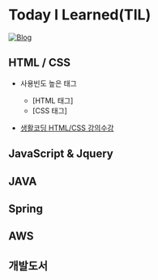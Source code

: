 # Today I Learned(TIL)
[![Blog](https://img.shields.io/badge/Blog-bomcoding.github.io-green.svg)](https://bomcoding.github.io/)

## HTML / CSS
* 사용빈도 높은 태그
  * [HTML 태그]
  * [CSS 태그]
  
* [생활코딩 HTML/CSS 강의수강](https://github.com/bomcoding/TIL/tree/master/HTML%2C%20CSS/LifeCoding%20Web%20Study)

## JavaScript & Jquery
  

## JAVA


## Spring


## AWS


## 개발도서

